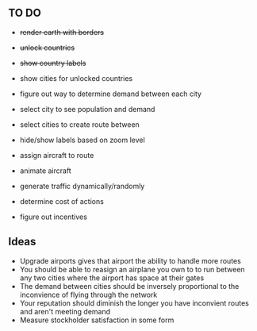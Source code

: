 ## TO DO
- ~~render earth with borders~~
- ~~unlock countries~~
- ~~show country labels~~
- show cities for unlocked countries
- figure out way to determine demand between each city
- select city to see population and demand
- select cities to create route between

- hide/show labels based on zoom level
- assign aircraft to route
- animate aircraft
- generate traffic dynamically/randomly
- determine cost of actions
- figure out incentives


## Ideas

- Upgrade airports gives that airport the ability to handle more routes
- You should be able to reasign an airplane you own to to run between any two cities where the airport has space at their gates
- The demand between cities should be inversely proportional to the inconvience of flying through the network
- Your reputation should diminish the longer you have inconvient routes and aren't meeting demand
- Measure stockholder satisfaction in some form